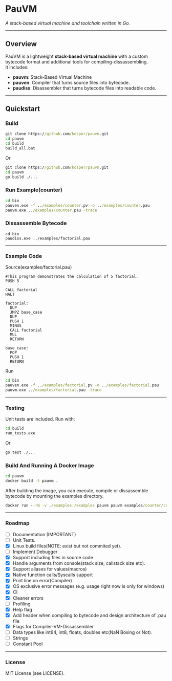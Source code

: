 # PauVM
*A stack-based virtual machine and toolchain written in Go.*

---

## Overview
PauVM is a lightweight **stack-based virtual machine** with a custom bytecode format and additional tools for compiling-dissassembling.  
It includes:

- **pauvm**: Stack-Based Virtual Machine 
- **pauven**: Compiler that turns source files into bytecode.
- **paudiss**: Disassembler that turns bytecode files into readable code.

---

## Quickstart

### Build
```cmd
git clone https://github.com/kosper/pauvm.git
cd pauvm
cd build
build_all.bat
```

Or

```cmd
git clone https://github.com/kosper/pauvm.git
cd pauvm
go build ./...
```

### Run Example(counter)
```cmd
cd bin
pauven.exe -f ../examples/counter.pv -o ../examples/counter.pau
pauvm.exe ../examples/counter.pau -trace
```
### Dissassemble Bytecode
```
cd bin
paudiss.exe ../examples/factorial.pau
```

---

### Example Code
Source(examples/factorial.pau)

```
#This program demonstrates the calculation of 5 factorial.
PUSH 5

CALL factorial
HALT

factorial:
  DUP
  JMPZ base_case
  DUP
  PUSH 1
  MINUS
  CALL factorial
  MUL
  RETURN

base_case:
  POP
  PUSH 1
  RETURN
```

Run
```cmd
cd bin
pauven.exe -f ../examples/factorial.pv -o ../examples/factorial.pau
pauvm.exe ../examples/factorial.pau -trace
```
---

### Testing 
Unit tests are included. Run with:
```cmd
cd build
run_tests.exe
```

Or

```cmd
go test ./...
```

### Build And Running A Docker Image

```cmd
cd pauvm
docker build -t pauvm .
```

After building the image, you can execute, compile or dissassemble bytecode by mounting the examples directory.

```cmd
docker run --rm -v ./examples:/examples pauvm pauvm examples/counter/counter.pau -trace
```

---

### Roadmap
- [ ] Documentation (IMPORTANT)
- [ ] Unit Tests.
- [X] Linux build files(NOTE: exist but not commited yet).
- [ ] Implement Debugger
- [X] Support including files in source code
- [X] Handle arguments from console(stack size, callstack size etc).
- [X] Support aliases for values(macros)
- [X] Native function calls/Syscalls support
- [X] Print line on error(Compiler)
- [X] OS exclusive error messages (e.g. usage right now is only for windows)
- [X] CI
- [X] Cleaner errors
- [ ] Profiling
- [X] Help flag 
- [X] Add header when compiling to bytecode and design architecture of .pau file
- [X] Flags for Compiler-VM-Dissassembler
- [ ] Data types like int64, int8, floats, doubles etc(NaN Boxing or Not).
- [ ] Strings
- [ ] Constant Pool

---

### License
MIT License (see LICENSE).
